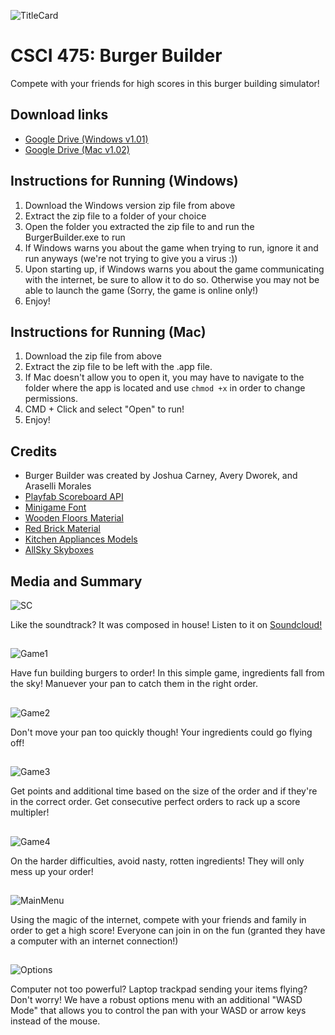 ![TitleCard](https://i.imgur.com/3LadoYa.png)
# CSCI 475: Burger Builder
Compete with your friends for high scores in this burger building simulator!

## Download links
- [Google Drive (Windows v1.01)](https://drive.google.com/file/d/1LkhzO3Bh7lvT9sUwhrCUE8DSCywkb0ja/view?usp=sharing)
- [Google Drive (Mac v1.02)](https://drive.google.com/file/d/1FhIJnKD2FHqqwxHPeJMK_bPCHDk4s0mh/view?usp=sharing)

## Instructions for Running (Windows)
1. Download the Windows version zip file from above
2. Extract the zip file to a folder of your choice
3. Open the folder you extracted the zip file to and run the BurgerBuilder.exe to run
4. If Windows warns you about the game when trying to run, ignore it and run anyways (we're not trying to give you a virus :))
5. Upon starting up, if Windows warns you about the game communicating with the internet, be sure to allow it to do so. Otherwise you may not be able to launch the game (Sorry, the game is online only!)
6. Enjoy!

## Instructions for Running (Mac)
1. Download the zip file from above
2. Extract the zip file to be left with the .app file.
3. If Mac doesn't allow you to open it, you may have to navigate to the folder where the app is located and use `chmod +x` in order to change permissions.
4. CMD + Click and select "Open" to run!
5. Enjoy!

## Credits
- Burger Builder was created by Joshua Carney, Avery Dworek, and Araselli Morales
- [Playfab Scoreboard API](https://playfab.com/)
- [Minigame Font](https://www.dafont.com/minigame.font)
- [Wooden Floors Material](https://assetstore.unity.com/packages/2d/textures-materials/wood/wooden-floor-materials-150564)
- [Red Brick Material](https://assetstore.unity.com/packages/2d/textures-materials/brick/brick-material-red-rough-hewn-162386)
- [Kitchen Appliances Models](https://assetstore.unity.com/packages/3d/props/electronics/kitchen-appliance-low-poly-180419)
- [AllSky Skyboxes](https://assetstore.unity.com/packages/2d/textures-materials/sky/allsky-free-10-sky-skybox-set-146014)

## Media and Summary
![SC](https://icons.iconarchive.com/icons/danleech/simple/256/soundcloud-icon.png)

Like the soundtrack? It was composed in house! Listen to it on [Soundcloud!](https://soundcloud.com/user-678998536/burger-builder-a-lovely-day-to-cook)

##


![Game1](https://i.imgur.com/jGBIETu.png)

Have fun building burgers to order! In this simple game, ingredients fall from the sky! Manuever your pan to catch them in the right order.

##


![Game2](https://i.imgur.com/VuKVUaA.png)

Don't move your pan too quickly though! Your ingredients could go flying off!

##


![Game3](https://i.imgur.com/CbI2x4a.png)

Get points and additional time based on the size of the order and if they're in the correct order. Get consecutive perfect orders to rack up a score multipler!

##


![Game4](https://i.imgur.com/0ldTrpV.png)

On the harder difficulties, avoid nasty, rotten ingredients! They will only mess up your order!

##


![MainMenu](https://i.imgur.com/3ZJJN81.png)

Using the magic of the internet, compete with your friends and family in order to get a high score! Everyone can join in on the fun (granted they have a computer with an internet connection!) 

##

![Options](https://i.imgur.com/jQUsRPz.png)

Computer not too powerful? Laptop trackpad sending your items flying? Don't worry! We have a robust options menu with an additional "WASD Mode" that allows you to control the pan with your WASD or arrow keys instead of the mouse.

##
